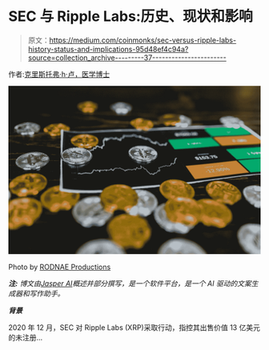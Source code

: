 # SEC 与 Ripple Labs:历史、现状和影响

> 原文：<https://medium.com/coinmonks/sec-versus-ripple-labs-history-status-and-implications-95d48ef4c94a?source=collection_archive---------37----------------------->

作者:[克里斯托弗·h·卢，医学博士](https://www.drchrisloomdphd.com/book-online)

![](img/6df5065b90a018771dec50e7f9b3b290.png)

Photo by [RODNAE Productions](https://www.pexels.com/photo/selective-focus-photo-of-silver-and-gold-bitcoins-8369648/)

***注:*** *博文由*[*Jasper AI*](https://www.jasper.ai/)*概述并部分撰写，是一个软件平台，是一个 AI 驱动的文案生成器和写作助手。*

***背景***

2020 年 12 月，SEC 对 Ripple Labs (XRP)采取行动，指控其出售价值 13 亿美元的未注册…